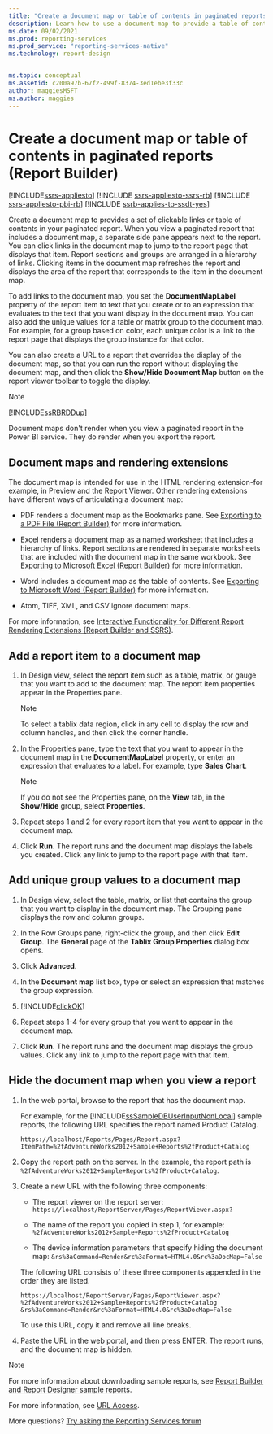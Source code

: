 ```yaml
---
title: "Create a document map or table of contents in paginated reports (Report Builder) | Microsoft Docs"
description: Learn how to use a document map to provide a table of contents or a set of navigational links to report items in a rendered paginated report in Report Builder.
ms.date: 09/02/2021
ms.prod: reporting-services
ms.prod_service: "reporting-services-native"
ms.technology: report-design


ms.topic: conceptual
ms.assetid: c200a97b-67f2-499f-8374-3ed1ebe3f33c
author: maggiesMSFT
ms.author: maggies
---
```


# Create a document map or table of contents in paginated reports (Report Builder)

[!INCLUDE[ssrs-appliesto](../../includes/ssrs-appliesto.md)] [!INCLUDE [ssrs-appliesto-ssrs-rb](../../includes/ssrs-appliesto-ssrs-rb.md)] [!INCLUDE [ssrs-appliesto-pbi-rb](../../includes/ssrs-appliesto-pbi-rb.md)] [!INCLUDE [ssrb-applies-to-ssdt-yes](../../includes/ssrb-applies-to-ssdt-yes.md)]

Create a document map to provides a set of clickable links or table of contents in your paginated report. When you view a paginated report that includes a document map, a separate side pane appears next to the report. You can click links in the document map to jump to the report page that displays that item. Report sections and groups are arranged in a hierarchy of links. Clicking items in the document map refreshes the report and displays the area of the report that corresponds to the item in the document map.  
  
 To add links to the document map, you set the **DocumentMapLabel** property of the report item to text that you create or to an expression that evaluates to the text that you want display in the document map. You can also add the unique values for a table or matrix group to the document map. For example, for a group based on color, each unique color is a link to the report page that displays the group instance for that color.  
  
 You can also create a URL to a report that overrides the display of the document map, so that you can run the report without displaying the document map, and then click the **Show/Hide Document Map** button on the report viewer toolbar to toggle the display.  

> [!NOTE]  
> [!INCLUDE[ssRBRDDup](../../includes/ssrbrddup-md.md)]
> 
> Document maps don't render when you view a paginated report in the Power BI service. They do render when you export the report. 
  
##  <a name="DocMapRenderExtensions"></a> Document maps and rendering extensions  
 The document map is intended for use in the HTML rendering extension-for example, in Preview and the Report Viewer. Other rendering extensions have different ways of articulating a document map:  
  
-   PDF renders a document map as the Bookmarks pane. See [Exporting to a PDF File (Report Builder)](../report-builder/exporting-to-a-pdf-file-report-builder-and-ssrs.md) for more information.
  
-   Excel renders a document map as a named worksheet that includes a hierarchy of links. Report sections are rendered in separate worksheets that are included with the document map in the same workbook. See [Exporting to Microsoft Excel (Report Builder)](../report-builder/exporting-to-microsoft-excel-report-builder-and-ssrs.md) for more information.
  
-   Word includes a document map as the table of contents. See [Exporting to Microsoft Word (Report Builder)](../report-builder/exporting-to-microsoft-word-report-builder-and-ssrs.md) for more information.
  
-   Atom, TIFF, XML, and CSV ignore document maps.  
  
 For more information, see [Interactive Functionality for Different Report Rendering Extensions &#40;Report Builder and SSRS&#41;](../../reporting-services/report-builder/interactive-functionality-different-report-rendering-extensions.md).  
  
##  <a name="AddRptItemToMap"></a> Add a report item to a document map  
  
1.  In Design view, select the report item such as a table, matrix, or gauge that you want to add to the document map. The report item properties appear in the Properties pane.  
  
    > [!NOTE]  
    >  To select a tablix data region, click in any cell to display the row and column handles, and then click the corner handle.  
  
2.  In the Properties pane, type the text that you want to appear in the document map in the **DocumentMapLabel** property, or enter an expression that evaluates to a label. For example, type **Sales Chart**.  
  
    > [!NOTE]  
    >  If you do not see the Properties pane, on the **View** tab, in the **Show/Hide** group, select **Properties**.  
  
3.  Repeat steps 1 and 2 for every report item that you want to appear in the document map.  
  
4.  Click **Run**. The report runs and the document map displays the labels you created. Click any link to jump to the report page with that item.  

  
##  <a name="AddUniqueValuesToMap"></a> Add unique group values to a document map  
  
1.  In Design view, select the table, matrix, or list that contains the group that you want to display in the document map. The Grouping pane displays the row and column groups.  
  
2.  In the Row Groups pane, right-click the group, and then click **Edit Group**. The **General** page of the **Tablix Group Properties** dialog box opens.  
  
3.  Click **Advanced**.  
  
4.  In the **Document map** list box, type or select an expression that matches the group expression.  
  
5.  [!INCLUDE[clickOK](../../includes/clickok-md.md)]  
  
6.  Repeat steps 1-4 for every group that you want to appear in the document map.  
  
7.  Click **Run**. The report runs and the document map displays the group values. Click any link to jump to the report page with that item.  
  
##  <a name="HideMapWhenViewRpt"></a> Hide the document map when you view a report  
  
1.  In the web portal, browse to the report that has the document map.  
  
     For example, for the [!INCLUDE[ssSampleDBUserInputNonLocal](../../includes/sssampledbuserinputnonlocal-md.md)] sample reports, the following URL specifies the report named Product Catalog.  
  
    ```  
    https://localhost/Reports/Pages/Report.aspx?ItemPath=%2fAdventureWorks2012+Sample+Reports%2fProduct+Catalog  
    ```  
  
2.  Copy the report path on the server. In the example, the report path is `%2fAdventureWorks2012+Sample+Reports%2fProduct+Catalog`.  
  
3.  Create a new URL with the following three components:  
  
    -   The report viewer on the report server: `https://localhost/ReportServer/Pages/ReportViewer.aspx?`  
  
    -   The name of the report you copied in step 1, for example: `%2fAdventureWorks2012+Sample+Reports%2fProduct+Catalog`  
  
    -   The device information parameters that specify hiding the document map: `&rs%3aCommand=Render&rc%3aFormat=HTML4.0&rc%3aDocMap=False`  
  
     The following URL consists of these three components appended in the order they are listed.  
  
    ```  
    https://localhost/ReportServer/Pages/ReportViewer.aspx?  
    %2fAdventureWorks2012+Sample+Reports%2fProduct+Catalog  
    &rs%3aCommand=Render&rc%3aFormat=HTML4.0&rc%3aDocMap=False  
    ```  
  
     To use this URL, copy it and remove all line breaks.  
  
4.  Paste the URL in the web portal, and then press ENTER. The report runs, and the document map is hidden.  
  
> [!NOTE]  
>  For more information about downloading sample reports, see [Report Builder and Report Designer sample reports](https://social.technet.microsoft.com/wiki/contents/articles/1093.reporting-services-samples-on-codeplex-sql-server-reporting-services-ssrs.aspx).  
>   
  >  For more information, see [URL Access](../url-access-ssrs.md). 


More questions? [Try asking the Reporting Services forum](/answers/search.html?c=&f=&includeChildren=&q=ssrs+OR+reporting+services&redirect=search%2fsearch&sort=relevance&type=question+OR+idea+OR+kbentry+OR+answer+OR+topic+OR+user)